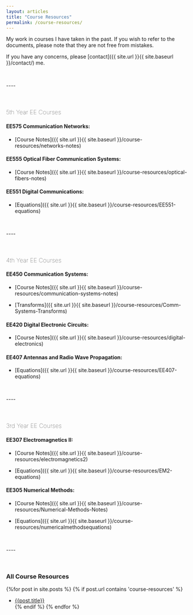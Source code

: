 ```yaml
---
layout: articles
title: "Course Resources"
permalink: /course-resources/
---
```



My work in courses I have taken in the past. If you wish to refer to the documents, please note that they are not free from mistakes. 

If you have any concerns, please [contact]({{ site.url }}{{ site.baseurl }}/contact/) me.

<p>&nbsp;</p>
----
<p>&nbsp;</p>

<h3 style="font-weight: lighter;">5th Year EE Courses</h3>

#### EE575 Communication Networks:
* [Course Notes]({{ site.url }}{{ site.baseurl }}/course-resources/networks-notes)

#### EE555 Optical Fiber Communication Systems:
* [Course Notes]({{ site.url }}{{ site.baseurl }}/course-resources/optical-fibers-notes)

#### EE551 Digital Communications:
* [Equations]({{ site.url }}{{ site.baseurl }}/course-resources/EE551-equations)

<p>&nbsp;</p>
----
<p>&nbsp;</p>

<h3 style="font-weight: lighter;">4th Year EE Courses</h3>

#### EE450 Communication Systems:
* [Course Notes]({{ site.url }}{{ site.baseurl }}/course-resources/communication-systems-notes)
  
* [Transforms]({{ site.url }}{{ site.baseurl }}/course-resources/Comm-Systems-Transforms)

#### EE420 Digital Electronic Circuits:
* [Course Notes]({{ site.url }}{{ site.baseurl }}/course-resources/digital-electronics)

#### EE407 Antennas and Radio Wave Propagation:
* [Equations]({{ site.url }}{{ site.baseurl }}/course-resources/EE407-equations)


<p>&nbsp;</p>
----
<p>&nbsp;</p>

<h3 style="font-weight: lighter;">3rd Year EE Courses</h3>


#### EE307 Electromagnetics II:
* [Course Notes]({{ site.url }}{{ site.baseurl }}/course-resources/electromagnetics2)

* [Equations]({{ site.url }}{{ site.baseurl }}/course-resources/EM2-equations)


#### EE305 Numerical Methods:
* [Course Notes]({{ site.url }}{{ site.baseurl }}/course-resources/Numerical-Methods-Notes)

* [Equations]({{ site.url }}{{ site.baseurl }}/course-resources/numericalmethodsequations)

<p>&nbsp;</p>
----
<p>&nbsp;</p>

### All Course Resources
{%for post in site.posts %}
{% if post.url contains 'course-resources' %}

* <a href="{{post.url}}">{{post.title}}</a><br>
{% endif %}
{% endfor %}


  